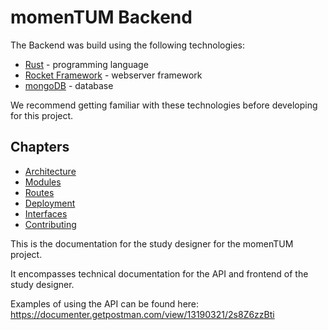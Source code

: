 # momenTUM Backend 

<!--short summary of what the Backend was build with and how to start off with development-->
The Backend was build using the following technologies:
- [Rust](https://www.rust-lang.org/) - programming language
- [Rocket Framework](https://rocket.rs/) - webserver framework
- [mongoDB](https://www.mongodb.com/de-de) - database

We recommend getting familiar with these technologies before developing for this project.



## Chapters
- [Architecture](./architecture.md)
- [Modules](./modules.md)
- [Routes](./routes.md)
- [Deployment](./deployment.md)
- [Interfaces](./interfaces.md)
- [Contributing](./contributing.md)


 This is the documentation for the study designer for the momenTUM project.

 It encompasses technical documentation for the API and frontend of the study designer.

 Examples of using the API can be found here: <https://documenter.getpostman.com/view/13190321/2s8Z6zzBti>

 


